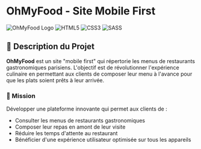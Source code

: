 # OhMyFood - Site Mobile First

![OhMyFood Logo](https://img.shields.io/badge/OhMyFood-Restaurant%20Booking-green)
![HTML5](https://img.shields.io/badge/html5-%23E34F26.svg?style=flat&logo=html5&logoColor=white)
![CSS3](https://img.shields.io/badge/css3-%231572B6.svg?style=flat&logo=css3&logoColor=white)
![SASS](https://img.shields.io/badge/SASS-hotpink.svg?style=flat&logo=SASS&logoColor=white)

## 📝 Description du Projet

**OhMyFood** est un site "mobile first" qui répertorie les menus de restaurants gastronomiques parisiens. L'objectif est de révolutionner l'expérience culinaire en permettant aux clients de composer leur menu à l'avance pour que les plats soient prêts à leur arrivée.

### 🎯 Mission

Développer une plateforme innovante qui permet aux clients de :
- Consulter les menus de restaurants gastronomiques
- Composer leur repas en amont de leur visite
- Réduire les temps d'attente au restaurant
- Bénéficier d'une expérience utilisateur optimisée sur tous les appareils
